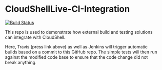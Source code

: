 # CloudShellLive-CI-Integration
[![Build Status](https://app.travis-ci.com/qualicslive/CloudShellLive-CI-Integration.svg?branch=main)](https://app.travis-ci.com/github/qualicslive/CloudShellLive-CI-Integration)

This repo is used to demonstrate how external build and testing solutions can integrate with CloudShell.

Here, Travis (press link above) as well as Jenkins will trigger automatic builds based on a commit to this GitHub repo. The simple tests will then run against the modified code base to ensure that the code change did not break anything.
